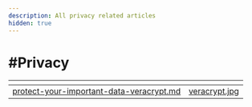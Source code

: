 ```yaml
---
description: All privacy related articles
hidden: true
---
```


# #Privacy

<table data-card-size="large" data-view="cards" data-full-width="false"><thead><tr><th data-type="content-ref"></th><th data-hidden data-card-cover data-type="files"></th></tr></thead><tbody><tr><td><a href="protect-your-important-data-veracrypt.md">protect-your-important-data-veracrypt.md</a></td><td><a href=".gitbook/assets/veracrypt.jpg">veracrypt.jpg</a></td></tr></tbody></table>

